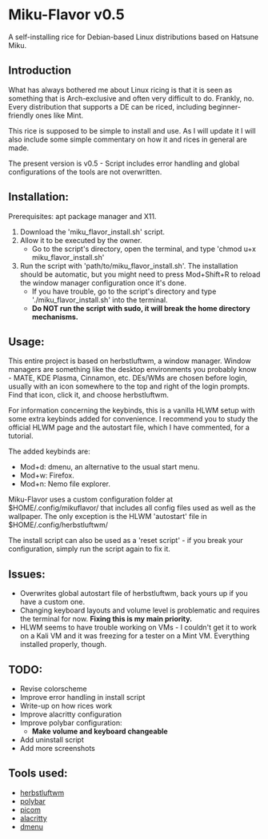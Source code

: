 # Miku-Flavor v0.5
A self-installing rice for Debian-based Linux distributions based on Hatsune Miku.

## Introduction
What has always bothered me about Linux ricing is that it is seen as something that is Arch-exclusive and often very difficult to do. Frankly, no. Every distribution that supports a DE can be riced, including beginner-friendly ones like Mint.

This rice is supposed to be simple to install and use. As I will update it I will also include some simple commentary on how it and rices in general are made.

The present version is v0.5 - Script includes error handling and global configurations of the tools are not overwritten.

## Installation:
  Prerequisites: apt package manager and X11.

  1. Download the 'miku_flavor_install.sh' script.
  2. Allow it to be executed by the owner.
     - Go to the script's directory, open the terminal, and type 'chmod u+x miku_flavor_install.sh'
  3. Run the script with 'path/to/miku_flavor_install.sh'. The installation should be automatic, but you might need to press Mod+Shift+R to reload the window manager configuration once it's done.
     - If you have trouble, go to the script's directory and type './miku_flavor_install.sh' into the terminal.
     - **Do NOT run the script with sudo, it will break the home directory mechanisms.**

## Usage:
This entire project is based on herbstluftwm, a window manager. Window managers are something like the desktop environments you probably know - MATE, KDE Plasma, Cinnamon, etc. DEs/WMs are chosen before login, usually with an icon somewhere to the top and right of the login prompts. Find that icon, click it, and choose herbstluftwm.

For information concerning the keybinds, this is a vanilla HLWM setup with some extra keybinds added for convenience. I recommend you to study the official HLWM page and the autostart file, which I have commented, for a tutorial.

The added keybinds are:
  - Mod+d: dmenu, an alternative to the usual start menu.
  - Mod+w: Firefox.
  - Mod+n: Nemo file explorer.

Miku-Flavor uses a custom configuration folder at $HOME/.config/mikuflavor/ that includes all config files used as well as the wallpaper. The only exception is the HLWM 'autostart' file in $HOME/.config/herbstluftwm/

The install script can also be used as a 'reset script' - if you break your configuration, simply run the script again to fix it.

## Issues:
  - Overwrites global autostart file of herbstluftwm, back yours up if you have a custom one.
  - Changing keyboard layouts and volume level is problematic and requires the terminal for now. **Fixing this is my main priority.**
  - HLWM seems to have trouble working on VMs - I couldn't get it to work on a Kali VM and it was freezing for a tester on a Mint VM. Everything installed properly, though.

## TODO:
  - Revise colorscheme
  - Improve error handling in install script
  - Write-up on how rices work
  - Improve alacritty configuration
  - Improve polybar configuration:
    - **Make volume and keyboard changeable**
  - Add uninstall script
  - Add more screenshots

## Tools used:
  - [herbstluftwm](https://github.com/herbstluftwm/herbstluftwm)
  - [polybar](https://github.com/polybar/polybar)
  - [picom](https://github.com/yshui/picom)
  - [alacritty](https://github.com/alacritty/alacritty)
  - [dmenu](https://github.com/aario/dmenu)
